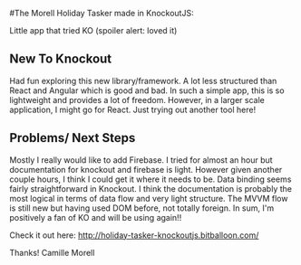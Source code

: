 #The Morell Holiday Tasker made in KnockoutJS:

Little app that tried KO (spoiler alert: loved it)

## New To Knockout
Had fun exploring this new library/framework. A lot less structured than React and Angular which is good and bad. In such a simple app, this is so lightweight and provides a lot of freedom. However, in a larger scale application, I might go for React. Just trying out another tool here!

## Problems/ Next Steps
Mostly I really would like to add Firebase. I tried for almost an hour but documentation for knockout and firebase is light. However given another couple hours, I think I could get it where it needs to be. Data binding seems fairly straightforward in Knockout. I think the documentation is probably the most logical in terms of data flow and very light structure. The MVVM flow is still new but having used DOM before, not totally foreign. In sum, I'm positively a fan of KO and will be using again!!

Check it out here: http://holiday-tasker-knockoutjs.bitballoon.com/

Thanks!
Camille Morell



